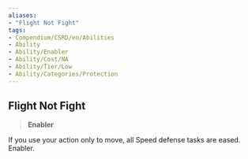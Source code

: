 ```yaml
---
aliases:
- "Flight Not Fight"
tags:
- Compendium/CSRD/en/Abilities
- Ability
- Ability/Enabler
- Ability/Cost/NA
- Ability/Tier/Low
- Ability/Categories/Protection
---
```


  
## Flight Not Fight  
>**Enabler**
  
If you use your action only to move, all Speed defense tasks are eased. Enabler.
